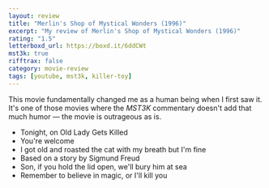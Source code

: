 ```yaml
---
layout: review
title: "Merlin's Shop of Mystical Wonders (1996)"
excerpt: "My review of Merlin's Shop of Mystical Wonders (1996)"
rating: "1.5"
letterboxd_url: https://boxd.it/6ddCWt
mst3k: true
rifftrax: false
category: movie-review
tags: [youtube, mst3k, killer-toy]
---
```


This movie fundamentally changed me as a human being when I first saw it. It's one of those movies where the <i>MST3K</i> commentary doesn't add that much humor — the movie is outrageous as is.

- Tonight, on Old Lady Gets Killed
- You're welcome
- I got old and roasted the cat with my breath but I'm fine
- Based on a story by Sigmund Freud
- Son, if you hold the lid open, we'll bury him at sea
- Remember to believe in magic, or I'll kill you
